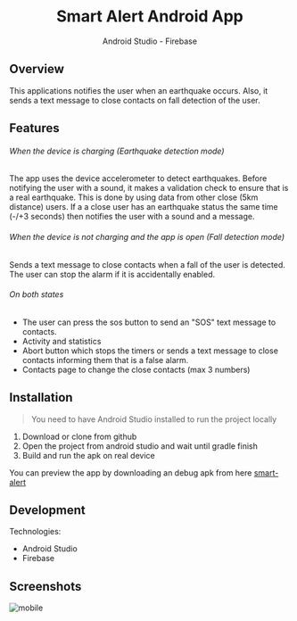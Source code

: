 <h1 align="center">
Smart Alert Android App
</h1>

<p align="center">Android Studio - Firebase<p>

## Overview

This applications notifies the user when an earthquake occurs. Also, it sends a text message to close contacts on fall detection of the user.

## Features

###### When the device is charging (Earthquake detection mode)
The app uses the device accelerometer to detect earthquakes. Before notifying the user with a sound, it makes a validation check to ensure that is a real earthquake. This is done by using data from  other close (5km distance) users. If a a close user has an earthquake status the same time (-/+3 seconds) then notifies the user with a sound and a message.

###### When the device is not charging and the app is open (Fall detection mode)
Sends a text message to close contacts when a fall of the user is detected. The user can stop the alarm if it is accidentally enabled.

###### On both states
- The user can press the sos button to send an "SOS" text message to contacts.
- Activity and statistics
- Abort button which stops the timers or sends a text message to close contacts informing them that is a false alarm.
- Contacts page to change the close contacts (max 3 numbers)

## Installation

> You need to have Android Studio installed to run the project locally

 1) Download or clone from github
 2) Open the project from android studio and wait until gradle finish
 3) Build and run the apk on real device
 
 You can preview the app by downloading an debug apk from here [smart-alert](https://drive.google.com/open?id=10zjtTQSylPVqjJr-1mUfOXbydgKij-oF)
 

## Development
Technologies:
- Android Studio
- Firebase

## Screenshots

![mobile](https://user-images.githubusercontent.com/3619970/74785349-cf12e600-52b2-11ea-8296-12e478603638.gif)




